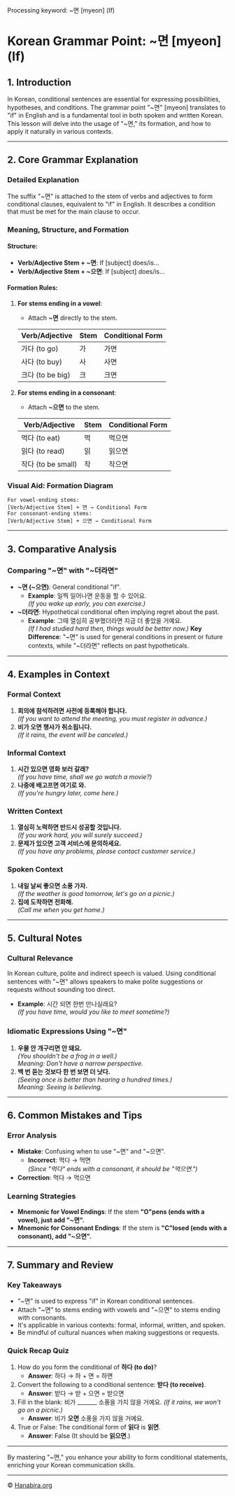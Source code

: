 Processing keyword: ~면 [myeon] (If)
# Korean Grammar Point: ~면 [myeon] (If)

## 1. Introduction
In Korean, conditional sentences are essential for expressing possibilities, hypotheses, and conditions. The grammar point "~면" [myeon] translates to "if" in English and is a fundamental tool in both spoken and written Korean. This lesson will delve into the usage of "~면," its formation, and how to apply it naturally in various contexts.

---
## 2. Core Grammar Explanation
### Detailed Explanation
The suffix "~면" is attached to the stem of verbs and adjectives to form conditional clauses, equivalent to "if" in English. It describes a condition that must be met for the main clause to occur.
### Meaning, Structure, and Formation
#### Structure:
- **Verb/Adjective Stem + ~면**: If [subject] does/is...
- **Verb/Adjective Stem + ~으면**: If [subject] does/is...
#### Formation Rules:
1. **For stems ending in a vowel**:
   - Attach **~면** directly to the stem.
   
   | Verb/Adjective | Stem   | Conditional Form |
   | -------------- | ------ | ---------------- |
   | 가다 (to go)    | 가     | 가면             |
   | 사다 (to buy)   | 사     | 사면             |
   | 크다 (to be big)| 크     | 크면             |

2. **For stems ending in a consonant**:
   - Attach **~으면** to the stem.
   
   | Verb/Adjective   | Stem    | Conditional Form |
   | ---------------- | ------- | ---------------- |
   | 먹다 (to eat)     | 먹      | 먹으면           |
   | 읽다 (to read)    | 읽      | 읽으면           |
   | 작다 (to be small)| 작      | 작으면           |

### Visual Aid: Formation Diagram
```
For vowel-ending stems:
[Verb/Adjective Stem] + 면 → Conditional Form
For consonant-ending stems:
[Verb/Adjective Stem] + 으면 → Conditional Form
```
---
## 3. Comparative Analysis
### Comparing "~면" with "~더라면"
- **~면 (~으면)**: General conditional "if".
  - **Example**: 일찍 일어나면 운동을 할 수 있어요.  
    *(If you wake up early, you can exercise.)*
- **~더라면**: Hypothetical conditional often implying regret about the past.
  - **Example**: 그때 열심히 공부했더라면 지금 더 좋았을 거예요.  
    *(If I had studied hard then, things would be better now.)*
**Key Difference**: "~면" is used for general conditions in present or future contexts, while "~더라면" reflects on past hypotheticals.
---
## 4. Examples in Context
### Formal Context
1. **회의에 참석하려면 사전에 등록해야 합니다.**  
   *(If you want to attend the meeting, you must register in advance.)*
2. **비가 오면 행사가 취소됩니다.**  
   *(If it rains, the event will be canceled.)*
### Informal Context
1. **시간 있으면 영화 보러 갈래?**  
   *(If you have time, shall we go watch a movie?)*
2. **나중에 배고프면 여기로 와.**  
   *(If you're hungry later, come here.)*
### Written Context
1. **열심히 노력하면 반드시 성공할 것입니다.**  
   *(If you work hard, you will surely succeed.)*
2. **문제가 있으면 고객 서비스에 문의하세요.**  
   *(If you have any problems, please contact customer service.)*
### Spoken Context
1. **내일 날씨 좋으면 소풍 가자.**  
   *(If the weather is good tomorrow, let's go on a picnic.)*
2. **집에 도착하면 전화해.**  
   *(Call me when you get home.)*
---
## 5. Cultural Notes
### Cultural Relevance
In Korean culture, polite and indirect speech is valued. Using conditional sentences with "~면" allows speakers to make polite suggestions or requests without sounding too direct.
- **Example**: 시간 되면 한번 만나실래요?  
  *(If you have time, would you like to meet sometime?)*
### Idiomatic Expressions Using "~면"
1. **우물 안 개구리면 안 돼요.**  
   *(You shouldn't be a frog in a well.)*  
   *Meaning: Don't have a narrow perspective.*
2. **백 번 듣는 것보다 한 번 보면 더 낫다.**  
   *(Seeing once is better than hearing a hundred times.)*  
   *Meaning: Seeing is believing.*
---
## 6. Common Mistakes and Tips
### Error Analysis
- **Mistake**: Confusing when to use "~면" and "~으면".
  - **Incorrect**: 먹다 → 먹면  
    *(Since "먹다" ends with a consonant, it should be "먹으면.")*
- **Correction**: 먹다 → 먹으면
### Learning Strategies
- **Mnemonic for Vowel Endings**: If the stem **"O"pens (ends with a vowel), just add "~면".**
- **Mnemonic for Consonant Endings**: If the stem is **"C"losed (ends with a consonant), add "~으면".**
---
## 7. Summary and Review
### Key Takeaways
- "~면" is used to express "if" in Korean conditional sentences.
- Attach "~면" to stems ending with vowels and "~으면" to stems ending with consonants.
- It's applicable in various contexts: formal, informal, written, and spoken.
- Be mindful of cultural nuances when making suggestions or requests.
### Quick Recap Quiz
1. How do you form the conditional of **하다 (to do)**?
   - **Answer**: 하다 → 하 + 면 = 하면
2. Convert the following to a conditional sentence: **받다 (to receive)**.
   - **Answer**: 받다 → 받 + 으면 = 받으면
3. Fill in the blank: 비가 _______ 소풍을 가지 않을 거예요. *(If it rains, we won't go on a picnic.)*
   - **Answer**: 비가 **오면** 소풍을 가지 않을 거예요.
4. True or False: The conditional form of **읽다** is **읽면**.
   - **Answer**: False (It should be **읽으면**.)
---
By mastering "~면," you enhance your ability to form conditional statements, enriching your Korean communication skills.

---
© [Hanabira.org](https://hanabira.org)
